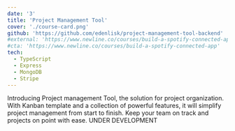 ```yaml
---
date: '3'
title: 'Project Management Tool'
cover: './course-card.png'
github: 'https://github.com/edenlisk/project-management-tool-backend'
#external: 'https://www.newline.co/courses/build-a-spotify-connected-app'
#cta: 'https://www.newline.co/courses/build-a-spotify-connected-app'
tech:
  - TypeScript
  - Express
  - MongoDB
  - Stripe
---
```


Introducing Project management Tool, the solution for project organization. With Kanban template and a collection of powerful features, it will simplify project management from start to finish. Keep your team on track and projects on point with ease. UNDER DEVELOPMENT
